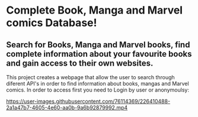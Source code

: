 # Complete Book, Manga and Marvel comics Database!

## Search for Books, Manga and Marvel books, find complete information about your favourite books and gain access to their own websites.

This project creates a webpage that allow the user to search through diferent API's in order to find information about books, mangas and Marvel comics. In order to access first you need to Login by user or anonymoulsy:



https://user-images.githubusercontent.com/76114369/226410488-2a1a47b7-4605-4e60-aa0b-9a6b92879992.mp4


